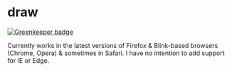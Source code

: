 # draw

[![Greenkeeper badge](https://badges.greenkeeper.io/inker/draw.svg)](https://greenkeeper.io/)

Currently works in the latest versions of Firefox & Blink-based browsers (Chrome, Opera) & sometimes in Safari. I have no intention to add support for IE or Edge. 
